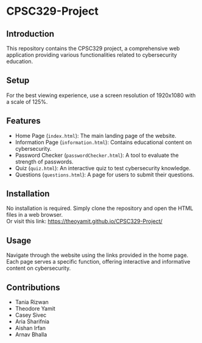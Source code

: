 # CPSC329-Project

## Introduction
This repository contains the CPSC329 project, a comprehensive web application providing various functionalities related to cybersecurity education.

## Setup
For the best viewing experience, use a screen resolution of 1920x1080 with a scale of 125%.

## Features
- Home Page (`index.html`): The main landing page of the website.
- Information Page (`information.html`): Contains educational content on cybersecurity.
- Password Checker (`passwordChecker.html`): A tool to evaluate the strength of passwords.
- Quiz (`quiz.html`): An interactive quiz to test cybersecurity knowledge.
- Questions (`questions.html`): A page for users to submit their questions.

## Installation
No installation is required. Simply clone the repository and open the HTML files in a web browser.<br>
Or visit this link: <https://theoyamit.github.io/CPSC329-Project/>

## Usage
Navigate through the website using the links provided in the home page. Each page serves a specific function, offering interactive and informative content on cybersecurity.

## Contributions 
- Tania Rizwan
- Theodore Yamit
- Casey Sivec
- Aria Sharifnia
- Aishan Irfan
- Arnav Bhalla
